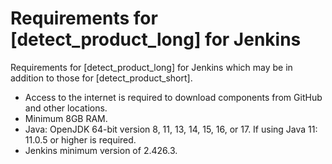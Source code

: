 # Requirements for [detect_product_long] for Jenkins

Requirements for [detect_product_long] for Jenkins which may be in addition to those for [detect_product_short].

* Access to the internet is required to download components from GitHub and other locations.
* Minimum 8GB RAM.
* Java: OpenJDK 64-bit version 8, 11, 13, 14, 15, 16, or 17. If using Java 11: 11.0.5 or higher is required.
* Jenkins minimum version of 2.426.3.
